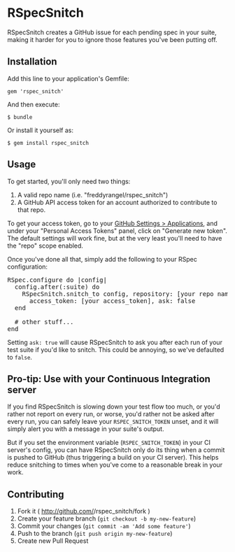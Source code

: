 # RSpecSnitch

RSpecSnitch creates a GitHub issue for each pending spec in your suite, making it harder for you to ignore those features you've been putting off.

## Installation

Add this line to your application's Gemfile:

    gem 'rspec_snitch'

And then execute:

    $ bundle

Or install it yourself as:

    $ gem install rspec_snitch

## Usage

To get started, you'll only need two things:

1. A valid repo name (i.e. "freddyrangel/rspec_snitch")
2. A GitHub API access token for an account authorized to contribute to that repo.

To get your access token, go to your [GitHub Settings > Applications](https://github.com/settings/applications), and under your "Personal Access Tokens" panel, click on "Generate new token". The default settings will work fine, but at the very least you'll need to have the "repo" scope enabled.

Once you've done all that, simply add the following to your RSpec configuration:

<pre>
RSpec.configure do |config|
  config.after(:suite) do
    RSpecSnitch.snitch_to config, repository: [your repo name here],
      access_token: [your access_token], ask: false
  end

  # other stuff...
end
</pre>

Setting `ask: true` will cause RSpecSnitch to ask you after each run of your test suite if you'd like to snitch. This could be annoying, so we've defaulted to `false`.

## Pro-tip: Use with your Continuous Integration server
If you find RSpecSnitch is slowing down your test flow too much, or you'd rather not report on every run, or worse, you'd rather not be asked after every run, you can safely leave your `RSPEC_SNITCH_TOKEN` unset, and it will simply alert you with a message in your suite's output.

But if you set the environment variable (`RSPEC_SNITCH_TOKEN`) in your CI server's config, you can have RSpecSnitch only do its thing when a commit is pushed to GitHub (thus triggering a build on your CI server). This helps reduce snitching to times when you've come to a reasonable break in your work.

## Contributing

1. Fork it ( http://github.com/<my-github-username>/rspec_snitch/fork )
2. Create your feature branch (`git checkout -b my-new-feature`)
3. Commit your changes (`git commit -am 'Add some feature'`)
4. Push to the branch (`git push origin my-new-feature`)
5. Create new Pull Request
